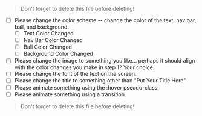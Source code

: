 > Don't forget to delete this file before deleting!

- [ ] Please change the color scheme -- change the color of the text, nav bar, ball, and background.
    - [ ] Text Color Changed
    - [ ] Nav Bar Color Changed
    - [ ] Ball Color Changed
    - [ ] Background Color Changed
- [ ] Please change the image to something you like... perhaps it should align with the color changes you make in step 1? Your choice.
- [ ] Please change the font of the text on the screen.
- [ ] Please change the title to something other than "Put Your Title Here"
- [ ] Please animate something using the :hover pseudo-class.
- [ ] Please animate something using a transition.

> Don't forget to delete this file before deleting!
